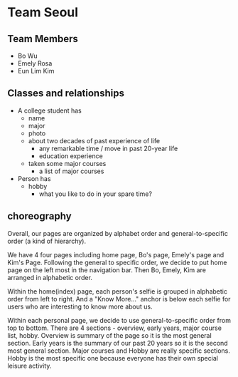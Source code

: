 # Team Seoul

## Team Members
- Bo Wu
- Emely Rosa
- Eun Lim Kim


## Classes and relationships
- A college student has 
	- name 
	- major 
	- photo 
	- about two decades of past experience of life
		- any remarkable time / move in past 20-year life
		- education experience
	- taken some major courses
		- a list of major courses
- Person has 
	- hobby
		- what you like to do in your spare time? 

## choreography
Overall, our pages are organized by alphabet order and general-to-specific order (a kind of hierarchy).

We have 4 four pages including home page, Bo's page, Emely's page and Kim's Page. Following the general to specific order, we decide to put home page on the left most in the navigation bar. Then Bo, Emely, Kim are arranged in alphabetic order.  

Within the home(index) page, each person's selfie is grouped in alphabetic order from left to right. And a "Know More..." anchor is below each selfie for users who are interesting to know more about us.

Within each personal page, we decide to use general-to-specific order from top to bottom. There are 4 sections - overview, early years, major course list, hobby. Overview is summary of the page so it is the most general section. Early years is the summary of our past 20 years so it is the second most general section. Major courses and Hobby are really specific sections. Hobby is the most specific one because everyone has their own special leisure activity.  